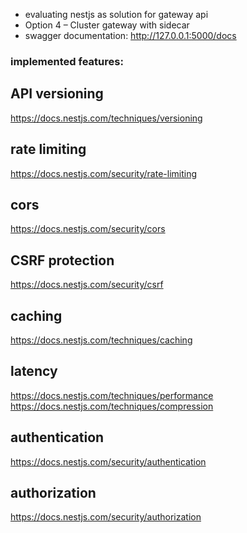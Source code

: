 - evaluating nestjs as solution for gateway api
- Option 4 – Cluster gateway with sidecar 
- swagger documentation: http://127.0.0.1:5000/docs

### implemented features:


## API versioning 
https://docs.nestjs.com/techniques/versioning

## rate limiting
https://docs.nestjs.com/security/rate-limiting

## cors
https://docs.nestjs.com/security/cors

## CSRF protection 
https://docs.nestjs.com/security/csrf

## caching
https://docs.nestjs.com/techniques/caching

## latency
https://docs.nestjs.com/techniques/performance
https://docs.nestjs.com/techniques/compression

## authentication 
https://docs.nestjs.com/security/authentication

## authorization
https://docs.nestjs.com/security/authorization


